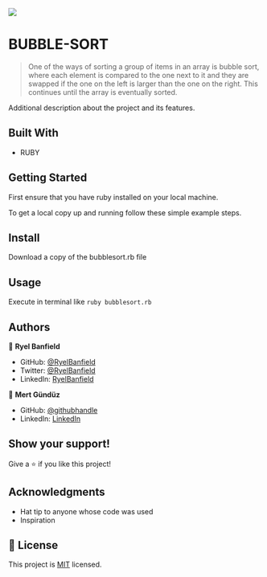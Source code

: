 ![](https://img.shields.io/badge/Microverse-blueviolet)

# BUBBLE-SORT

> One of the ways of sorting a group of items in an array is bubble sort, where each element is compared to the one next to it and they are swapped if the one on the left is larger than the one on the right. This continues until the array is eventually sorted.

Additional description about the project and its features.

## Built With

- RUBY

## Getting Started

First ensure that you have ruby installed on your local machine.

To get a local copy up and running follow these simple example steps.

## Install

Download a copy of the bubblesort.rb file

## Usage

Execute in terminal like `ruby bubblesort.rb`

## Authors

👤 **Ryel Banfield**

- GitHub: [@RyelBanfield](https://github.com/RyelBanfield)
- Twitter: [@RyelBanfield](https://twitter.com/RyelBanfield)
- LinkedIn: [RyelBanfield](https://www.linkedin.com/in/ryel-banfield-93a6a71b4/)

👤 **Mert Gündüz**

- GitHub: [@githubhandle](https://github.com/mgunduz1)
- LinkedIn: [LinkedIn](https://www.linkedin.com/in/mert-gunduz-875280202/)

## Show your support!

Give a ⭐️ if you like this project!

## Acknowledgments

- Hat tip to anyone whose code was used
- Inspiration

## 📝 License

This project is [MIT](LICENSE) licensed.
